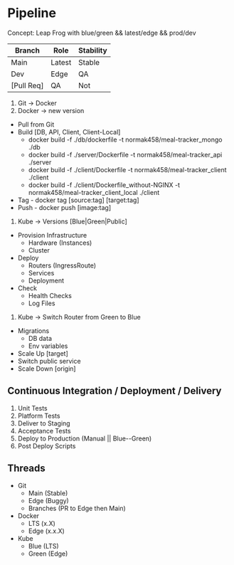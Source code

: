 # Pipeline
Concept: Leap Frog with blue/green && latest/edge && prod/dev

Branch | Role | Stability
--- | --- | ---
Main | Latest | Stable
Dev | Edge | QA
[Pull Req] | QA | Not

1. Git -> Docker
1. Docker -> new version
  - Pull from Git
  - Build [DB, API, Client, Client-Local]
    - docker build -f ./db/dockerfile -t normak458/meal-tracker_mongo ./db
    - docker build -f ./server/Dockerfile -t normak458/meal-tracker_api ./server
    - docker build -f ./client/Dockerfile -t normak458/meal-tracker_client ./client
    - docker build -f ./client/Dockerfile_without-NGINX -t normak458/meal-tracker_client_local ./client
  - Tag - docker tag [source:tag] [target:tag]
  - Push - docker push [image:tag]
1. Kube -> Versions [Blue|Green|Public]
  - Provision Infrastructure
    - Hardware (Instances)
    - Cluster
  - Deploy
    - Routers (IngressRoute)
    - Services
    - Deployment
  - Check
    - Health Checks
    - Log Files
1. Kube -> Switch Router from Green to Blue
  - Migrations
    - DB data
    - Env variables
  - Scale Up [target]
  - Switch public service
  - Scale Down [origin]

## Continuous Integration / Deployment / Delivery

1. Unit Tests
1. Platform Tests
1. Deliver to Staging
1. Acceptance Tests
1. Deploy to Production (Manual || Blue--Green)
1. Post Deploy Scripts

## Threads

- Git
  - Main (Stable)
  - Edge (Buggy)
  - Branches (PR to Edge then Main)
- Docker
  - LTS (x.X)
  - Edge (x.x.X)
- Kube
  - Blue (LTS)
  - Green (Edge)
